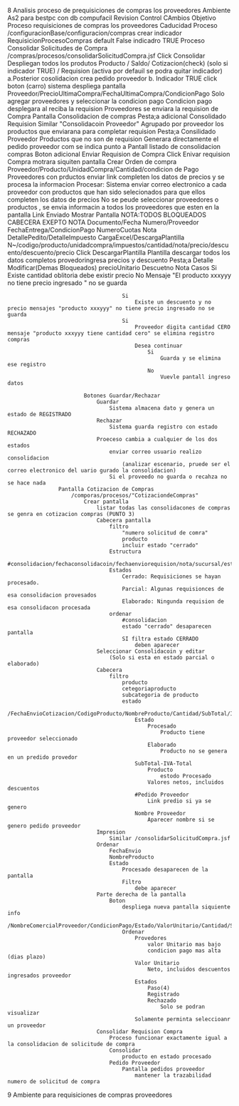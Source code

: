 8
Analisis proceso de prequisiciones de compras los proveedores
Ambiente As2 para bestpc con db compufacil
Revision Control CAmbios
	Objetivo
		Proceso requisiciones de compras los proveedores
	Caducidad Proceso
		/configuracionBase/configuracion/compras 
			crear indicador RequisicionProcesoCompras default False
		indicadro TRUE
			Proceso Consolidar Solicitudes de Compra /compras/procesos/consolidarSolicitudCompra.jsf
				Click Consolidar
					Despliegan todos los produtos
						Producto / Saldo/ Cotizacion(check) (solo si indicador TRUE) / Requision (activa por defauil se podra quitar indicador)
						a.Posterior cosolidacion crea pedido proveedor
						b. Indicador TRUE click boton (carro) sistema despliega pantalla
							Proveedor/PrecioUltimaCompra/FechaUltimaCompra/CondicionPago
							Solo agregar proveedores y seleccionar la condicion pago
							Condicion pago desplegara al reciba la requision
							Proveedores se enviara la requision de Compra
					Pantalla Consolidacion de compras
						Pesta;a adicional Consolidado Requision
							Similar "Consolidacoin Proveedor"
							Agrupado por proveedor los productos que enviarana para completar requision
						Pesta;a Consilidado Proveedor
							Productos que no son de requision 
							Generara directamente el pedido proveedor com se indica punto a
					Pantall listado de consolidacion compras
						Boton adicional Enviar Requision de Compra
							Click Enivar requision Compra motrara siquiten pantalla
								Crear Orden de compra
									Proveedor/Producto/UnidadCompra/Cantidad/condicion de Pago
									Proveedores con prductos enviar link completen los datos de precios y se procesa la informacion
										Procesar: Sistema enviar correo electronico a cada proveedor con productos que han sido selecionados para que ellos completen los datos de precios
									No se peude seleccionar proveedores o productos , se envia informacin a todos los proveedores que esten en la pantalla
					Link Enviado
						Mostrar Pantalla
							NOTA:TODOS BLOQUEADOS CABECERA EXEPTO NOTA
								Documento/Fecha
								Numero/Proveedor
								FechaEntrega/CondicionPago
								NumeroCuotas
								Nota
								DetallePedito/DetalleImpuesto
									CargaExcel/DescargaPlantilla
										N~/codigo/producto/unidadcompra/impuestos/cantidad/nota/precio/descuento/descuento/precio
									Click DescargarPlantilla
										Plantilla descargar todos los datos completos provedoringresa precios y descuento
									Pesta;a Detalle
										Modificar(Demas Bloqueados)
											precioUnitario
											Descuetno
											Nota
									Casos
										Si
											Existe cantidad oblitoria debe existir precio
										No
											Mensaje "El producto xxxyyy no tiene precio ingresado " no se guarda

										Si
											Existe un descuento y no precio mensajes "producto xxxyyy" no tiene precio ingresado no se guarda
										Si
											Proveedor digita cantidad CERO mensaje "producto xxxyyy tiene cantidad cero" se elimina registro compras
											Desea continuar
												Si
													Guarda y se elimina ese registro
												No 
													Vuevle pantall ingreso datos

							Botones Guardar/Rechazar
								Guardar
									Sistema almacena dato y genera un estado de REGISTRADO
								Rechazar
									Sistema guarda registro con estado RECHAZADO
								Proeceso cambia a cualquier de los dos estados 
									enviar correo usuario realizo consolidacion
										(analizar escenario, pruede ser el correo electronico del uario gurado la consolidacion)
									Si el proveedo no guarda o recahza no se hace nada
					Pantalla Cotizacion de Compras
						/comporas/procesos/"CotizaciondeCompras"
							Crear pantalla
								listar todas las consolidacones de compras se genra en cotizacion compras (PUNTO 3)
								Cabecera pantalla 
									filtro 
										"numero solicitud de comra"								
										producto
										incluir estado "cerrado"
									Estructura
										#consolidacion/fechaconsolidacoin/fechaenviorequision/nota/sucursal/estado/consolidarRequisionCompra
									Estados
										Cerrado: Requisiciones se hayan procesado.
										Parcial: Algunas requisionces de esa consolidacion provesados
										Elaborado: Ningunda requision de esa consolidacon procesada
									ordenar
										#consolidacion
										estado "cerrado" desaparecen pantalla
										SI filtra estado CERRADO
											deben aparecer
								Seleccionar Consolidacoin y editar
									(Solo si esta en estado parcial o elaborado)
								Cabecera
									filtro
										producto
										cetegoriaproducto
										subcategoria de producto
										estado
										/FechaEnvioCotizacion/CodigoProducto/NombreProducto/Cantidad/SubTotal/IVA/Total/Estado/#PedidoProveedor/NombreProveedor
											Estado
												Procesado
													Producto tiene proveedor seleccionado
												Elaborado
													Producto no se genera en un predido provedor
											SubTotal-IVA-Total
												Producto
													estodo Procesado
												Valores netos, incluidos descuentos
											#Pedido Proveedor
												Link predio si ya se genero
											Nombre Proveedor
												Aparecer nombre si se genero pedido proveedor
								Impresion
									Similar /consolidarSolicitudCompra.jsf
								Ordenar
									FechaEnvio
									NombreProducto
									Estado
										Procesado desaparecen de la pantalla
										Filtro
											debe aparecer
								Parte derecha de la pantalla 
									Boton
										despliega nueva pantalla siquiente info
											/NombreComercialProveedor/CondicionPago/Estado/ValorUnitario/Cantidad/Subtotal/IVA/Total/Seleccionar
										Ordenar
											Provedores
												valor Unitario mas bajo
												condicion pago mas alta (dias plazo)
											Valor Unitario
												Neto, incluidos descuentos ingresados proveedor
											Estados
												Paso(4)
												Registrado
												Rechazado
													Solo se podran visualizar
											Solamente perminta seleccioanr un proveedor
								Consolidar Requision Compra
									Proceso funcionar exactamente igual a la consolidacion de solicitude de compra
									Consolidar
										producto en estado procesado
									Pedido Proveedor
										Pantalla pedidos proveedor
											mantener la trazabilidad numero de solicitud de compra
9
Ambiente para requisiciones de compras proveedores


